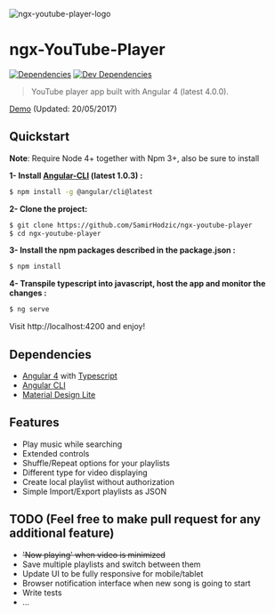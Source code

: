 ![ngx-youtube-player-logo](https://raw.githubusercontent.com/SamirHodzic/ngx-youtube-player/master/src/assets/logo_git.png)

# ngx-YouTube-Player
[![Dependencies][dependencies]][dependencies-url]
[![Dev Dependencies][dev-dependencies]][dev-dependencies-url]

> YouTube player app built with Angular 4 (latest 4.0.0).

[Demo](https://samirhodzic.github.io/ngx-youtube-player) (Updated: 20/05/2017)

## Quickstart

**Note**: Require Node 4+ together with Npm 3+, also be sure to install 

**1- Install [Angular-CLI](https://github.com/angular/angular-cli) (latest 1.0.3) :**

```bash
$ npm install -g @angular/cli@latest
```

**2- Clone the project:**

```bash
$ git clone https://github.com/SamirHodzic/ngx-youtube-player
$ cd ngx-youtube-player
```

**3- Install the npm packages described in the package.json :**

```bash
$ npm install
```

**4- Transpile typescript into javascript, host the app and monitor the changes :**

```bash
$ ng serve
```

Visit http://localhost:4200 and enjoy!

## Dependencies
- [Angular 4](https://angular.io/) with [Typescript](https://www.typescriptlang.org/)
- [Angular CLI](https://cli.angular.io/)
- [Material Design Lite](https://github.com/google/material-design-lite/)

## Features
- Play music while searching
- Extended controls
- Shuffle/Repeat options for your playlists
- Different type for video displaying
- Create local playlist without authorization
- Simple Import/Export playlists as JSON

## TODO (Feel free to make pull request for any additional feature)
- ~~'Now playing' when video is minimized~~
- Save multiple playlists and switch between them
- Update UI to be fully responsive for mobile/tablet
- Browser notification interface when new song is going to start
- Write tests
- ...


[dependencies]: https://david-dm.org/samirhodzic/ngx-youtube-player.svg
[dependencies-url]: https://david-dm.org/samirhodzic/ngx-youtube-player
[dev-dependencies]: https://david-dm.org/samirhodzic/ngx-youtube-player/dev-status.svg
[dev-dependencies-url]: https://david-dm.org/samirhodzic/ngx-youtube-player?type=dev